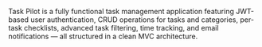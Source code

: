 
Task Pilot is a fully functional task management application featuring JWT-based user authentication, CRUD operations for tasks and categories, per-task checklists, advanced task filtering, time tracking, and email notifications — all structured in a clean MVC architecture.
